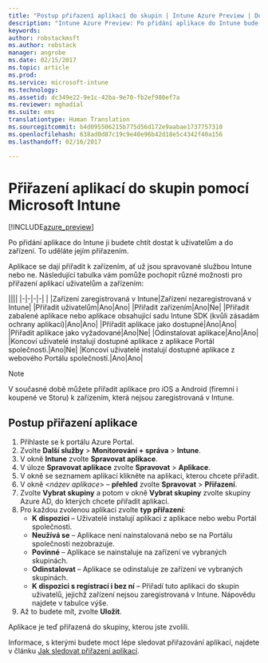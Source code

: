 ```yaml
---
title: "Postup přiřazení aplikací do skupin | Intune Azure Preview | Dokumentace Microsoftu"
description: "Intune Azure Preview: Po přidání aplikace do Intune bude vhodné ji přiřadit do skupin uživatelů nebo zařízení."
keywords: 
author: robstackmsft
ms.author: robstack
manager: angrobe
ms.date: 02/15/2017
ms.topic: article
ms.prod: 
ms.service: microsoft-intune
ms.technology: 
ms.assetid: dc349e22-9e1c-42ba-9e70-fb2ef980ef7a
ms.reviewer: mghadial
ms.suite: ems
translationtype: Human Translation
ms.sourcegitcommit: b4d095506215b775d56d172e9aabae1737757310
ms.openlocfilehash: 638ad0d87c19c9e40e96b42d18e5c4342f40a156
ms.lasthandoff: 02/16/2017

---
```


# <a name="how-to-assign-apps-to-groups-with-microsoft-intune"></a>Přiřazení aplikací do skupin pomocí Microsoft Intune

[!INCLUDE[azure_preview](../includes/azure_preview.md)]

Po přidání aplikace do Intune ji budete chtít dostat k uživatelům a do zařízení. To uděláte jejím přiřazením.

Aplikace se dají přiřadit k zařízením, ať už jsou spravované službou Intune nebo ne. Následující tabulka vám pomůže pochopit různé možnosti pro přiřazení aplikací uživatelům a zařízením:

||||
|-|-|-|-|
|&nbsp;|Zařízení zaregistrovaná v Intune|Zařízení nezaregistrovaná v Intune|
|Přiřadit uživatelům|Ano|Ano|
|Přiřadit zařízením|Ano|Ne|
|Přiřadit zabalené aplikace nebo aplikace obsahující sadu Intune SDK (kvůli zásadám ochrany aplikací)|Ano|Ano|
|Přiřadit aplikace jako dostupné|Ano|Ano|
|Přiřadit aplikace jako vyžadované|Ano|Ne|
|Odinstalovat aplikace|Ano|Ano|
|Koncoví uživatelé instalují dostupné aplikace z aplikace Portál společnosti.|Ano|Ne|
|Koncoví uživatelé instalují dostupné aplikace z webového Portálu společnosti.|Ano|Ano|

> [!NOTE]
> V současné době můžete přiřadit aplikace pro iOS a Android (firemní i koupené ve Storu) k zařízením, která nejsou zaregistrovaná v Intune.

## <a name="how-to-assign-an-app"></a>Postup přiřazení aplikace

1. Přihlaste se k portálu Azure Portal.
2. Zvolte **Další služby** > **Monitorování + správa** > **Intune**.
3. V okně **Intune** zvolte **Spravovat aplikace**.
1. V úloze **Spravovat aplikace** zvolte **Spravovat** > **Aplikace**.
2. V okně se seznamem aplikací klikněte na aplikaci, kterou chcete přiřadit.
3. V okně <*název aplikace*> – **přehled** zvolte **Spravovat** > **Přiřazení**.
4. Zvolte **Vybrat skupiny** a potom v okně **Vybrat skupiny** zvolte skupiny Azure AD, do kterých chcete přiřadit aplikaci.
5. Pro každou zvolenou aplikaci zvolte **typ přiřazení**:
    - **K dispozici** – Uživatelé instalují aplikaci z aplikace nebo webu Portál společnosti.
    - **Neužívá se** – Aplikace není nainstalovaná nebo se na Portálu společnosti nezobrazuje.
    - **Povinné** – Aplikace se nainstaluje na zařízení ve vybraných skupinách.
    - **Odinstalovat** – Aplikace se odinstaluje ze zařízení ve vybraných skupinách.
    - **K dispozici s registrací i bez ní** – Přiřadí tuto aplikaci do skupin uživatelů, jejichž zařízení nejsou zaregistrovaná v Intune. Nápovědu najdete v tabulce výše.
6. Až to budete mít, zvolte **Uložit**.

Aplikace je teď přiřazená do skupiny, kterou jste zvolili.

Informace, s kterými budete moct lépe sledovat přiřazování aplikací, najdete v článku [Jak sledovat přiřazení aplikací](monitor-apps.md).

